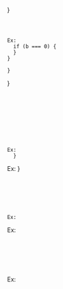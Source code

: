 














}
```



Ex:
  if (b === 0) {
  }
}

}

```








  }

```









Ex:
  }

```



Ex: 
  }

```






Ex:
```



Ex:
```






```



Ex:

```